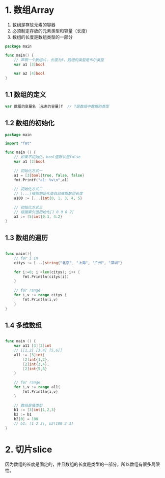# 1. 数组Array

1. 数组是存放元素的容器
2. 必须制定存放的元素类型和容量（长度）
3. 数组的长度是数组类型的一部分

```go
package main

func main() {
    // 声明一个数组a1，长度为3，数组的类型是布尔类型
    var a1 [3]bool
    
    var a2 [4]bool
}
```

## 1.1 数组的定义

```go
var 数组的变量名 [元素的容量]T  // T是数组中数据的类型
```

## 1.2 数组的初始化

```go
package main 

import "fmt"

func main () {
    // 如果不初始化，bool值默认是false
    var a1 [2]bool 
    
    // 初始化方式一
    a1 = [3]bool{true, false, false}
    fmt.Printf("a1: %v\n",a1)
    
    // 初始化方式二
    // [...]根据初始化值自动推断数组长度
    a100 := [...]int{0, 1, 3, 4, 5}
    
    // 初始化方式三
    // 根据索引值初始化[1 0 0 0 2]
    a3 := [5]int{0:1, 4:2}
}
```



## 1.3 数组的遍历

```go

func main(){
    // for i in 
    citys := [...]string{"北京", "上海", "广州", "深圳"}
    
    for i:=0; i <len(citys); i++ {
        fmt.Println(citys[i])
    }
    
    // for range
    for i,v := range citys {
        fmt.Println(i,v)
    }
}
```



## 1.4 多维数组

```go

func main () {
    var a11 [3][2]int
    // [[1,2] [3,4] [5,6]]
    a11 := [3]int{
        [2]int{1,2},
        [2]int{3,4},
        [2]int{5,6}
    }
    
    // for range
    for i,v := range a11{
        fmt.Println{i,v}
    }
    
    // 数组是值类型
    b1 := [3]int{1,2,3}
    b2 := b1
    b2[0] = 100
    // b1: [1 2 3], b2[100 2 3]
}
```



# 2. 切片slice

因为数组的长度是固定的，并且数组的长度是类型的一部分，所以数组有很多局限性。